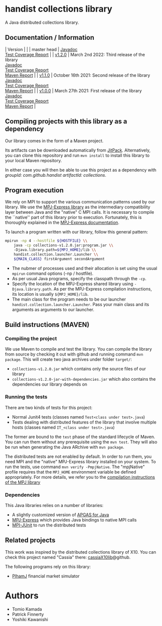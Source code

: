# handist collections library

A Java distributed collections library.

## Documentation / Information

| Version                                                              |                                                                                                                                                                                   |
| master head                                                          | [Javadoc](master-latest/apidocs/index.html)<br>[Test Coverage Report](master-latest/jacoco/index.html)                                                                            |
| [v1.2.0](https://github.com/handist/collections/releases/tag/v1.2.0) | March 2nd 2022: Third release of the library<br>[Javadoc](v1.2.0/apidocs/index.html)<br>[Test Coverage Report](v1.2.0/jacoco/index.html)<br>[Maven Report](v1.2.0/index.html)     |
| [v1.1.0](https://github.com/handist/collections/releases/tag/v1.1.0) | October 16th 2021: Second release of the library<br>[Javadoc](v1.1.0/apidocs/index.html)<br>[Test Coverage Report](v1.1.0/jacoco/index.html)<br>[Maven Report](v1.1.0/index.html) |
| [v1.0.0](https://github.com/handist/collections/releases/tag/v1.0.0) | March 27th 2021: First release of the library<br>[Javadoc](v1.0.0/apidocs/index.html)<br>[Test Coverage Report](v1.0.0/jacoco/index.html)<br>[Maven Report](v1.0.0/index.html)    |

## Compiling projects with this library as a dependency

Our library comes in the form of a Maven project. 

Its artifacts can be downloaded automatically from [JitPack](https://jitpack.io/#handist/collections).
Alternatively, you can clone this repository and run `mvn install` to install this library to your local Maven repository. 

In either case you will then be able to use this project as a dependency with _groupId: com.github.handist_ _artifactId: collections_. 

## Program execution

We rely on MPI to support the various communication patterns used by our library. 
We use the [MPJ-Express library](http://www.mpjexpress.org/) as the intermediary compatibility layer between Java and the "native" C MPI calls.
It is necessary to compile the ``native'' part of this library prior to execution.
Fortunately, this is thoroughly explained in the [MPJ-Express documentation](http://www.mpjexpress.org/documentation.html).

To launch a program written with our library, follow this general pattern:


```bash
mpirun -np 4 --hostfile ${HOSTFILE} \\ 
	java -cp collections-v1.2.0.jar:program.jar \\
	-Djava.library.path=${MPJ_HOME}/lib \\ 
	handist.collection.launcher.Launcher \\
	${MAIN_CLASS} firstArgument secondArgument
```

- The nubmer of processes used and their allocation is set using the usual `mpirun` command options (-np / hostfile).
- As per usual Java programs, specify the classpath through the `-cp`.
- Specify the location of the MPJ-Express shared library using `-Djava.library.path`. As per the MPJ-Express compilation instructions, its location is usually `${MPJ_HOME}/lib`.
- The main class for the program needs to be our launcher `handist.collection.launcher.Launcher`. Pass your main class and its arguments as arguments to our launcher.

## Build instructions (MAVEN)

### Compiling the project

We use Maven to compile and test the library.
You can compile the library from source by checking it out with github and running command `mvn package`.
This will create two java archives under folder `target/`: 

- `collections-v1.2.0.jar` which contains only the source files of our library
- `collections-v1.2.0-jar-with-dependencies.jar` which also contains the dependencies our library depends on

### Running the tests

There are two kinds of tests for this project:

+ Normal Junit4 tests (classes named `Test<class under test>.java`)
+ Tests dealing with distributed features of the library that involve multiple hosts (classes named `IT_<class under test>.java`)

The former are bound to the `test` phase of the standard lifecycle of Maven.
You can run them without any prerequisite using the `mvn test`.
They will also be run when generating the Java ARchive with `mvn package`.

The distributed tests are not enabled by default.
In order to run them, you need MPI and the "native" MPJ-Express library installed on your system.
To run the tests, use command `mvn verify -PmpjNative`.
The "mpjNative" profile requires that the `MPJ_HOME` environment variable be defined appropriately. 
For more details, we refer you to the [compilation instructions of the MPJ library](http://mpj-express.org/)

### Dependencies

This Java libraries relies on a number of libraries:

+ A slightly customized version of [APGAS for Java](https://github.com/handist/apgas)
+ [MPJ-Express](http://mpj-express.org/) which provides Java bindings to native MPI calls
+ [MPI-JUnit](https://github.com/handist/mpi-junit/) to run the distributed tests

## Related projects

This work was inspired by the distributed collections library of X10. You can check this project named "Cassia" there: [cassiaX10lib](https://github.com/handist/cassiaX10lib)@github.

The following programs rely on this library:
- [PlhamJ](https://github.com/plham/plhamJ) financial market simulator

# Authors
- Tomio Kamada
- Patrick Finnerty
- Yoshiki Kawanishi
